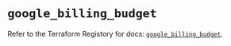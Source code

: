 # `google_billing_budget`

Refer to the Terraform Registory for docs: [`google_billing_budget`](https://registry.terraform.io/providers/hashicorp/google/5.11.0/docs/resources/billing_budget).
